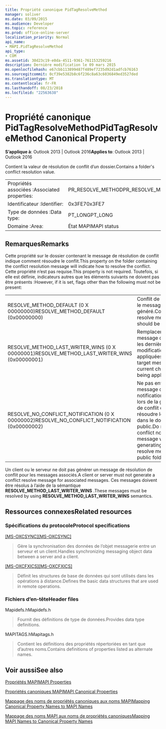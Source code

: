 ```yaml
---
title: Propriété canonique PidTagResolveMethod
manager: soliver
ms.date: 03/09/2015
ms.audience: Developer
ms.topic: reference
ms.prod: office-online-server
localization_priority: Normal
api_name:
- MAPI.PidTagResolveMethod
api_type:
- COM
ms.assetid: 30d23c19-e0da-4511-9361-761153259216
description: Dernière modification le 09 mars 2015
ms.openlocfilehash: e67cbb113899487f489ef7235d92d1adfcb76163
ms.sourcegitcommit: 0cf39e5382b8c6f236c8a63c6036849ed3527ded
ms.translationtype: MT
ms.contentlocale: fr-FR
ms.lasthandoff: 08/23/2018
ms.locfileid: "22563638"
---
```

# <a name="pidtagresolvemethod-canonical-property"></a><span data-ttu-id="75ac3-103">Propriété canonique PidTagResolveMethod</span><span class="sxs-lookup"><span data-stu-id="75ac3-103">PidTagResolveMethod Canonical Property</span></span>

  
  
<span data-ttu-id="75ac3-104">**S’applique à**: Outlook 2013 | Outlook 2016</span><span class="sxs-lookup"><span data-stu-id="75ac3-104">**Applies to**: Outlook 2013 | Outlook 2016</span></span> 
  
<span data-ttu-id="75ac3-105">Contient la valeur de résolution de conflit d’un dossier.</span><span class="sxs-lookup"><span data-stu-id="75ac3-105">Contains a folder's conflict resolution value.</span></span>
  
|||
|:-----|:-----|
|<span data-ttu-id="75ac3-106">Propriétés associées :</span><span class="sxs-lookup"><span data-stu-id="75ac3-106">Associated properties:</span></span>  <br/> |<span data-ttu-id="75ac3-107">PR_RESOLVE_METHOD</span><span class="sxs-lookup"><span data-stu-id="75ac3-107">PR_RESOLVE_METHOD</span></span>  <br/> |
|<span data-ttu-id="75ac3-108">Identificateur :</span><span class="sxs-lookup"><span data-stu-id="75ac3-108">Identifier:</span></span>  <br/> |<span data-ttu-id="75ac3-109">0x3FE7</span><span class="sxs-lookup"><span data-stu-id="75ac3-109">0x3FE7</span></span>  <br/> |
|<span data-ttu-id="75ac3-110">Type de données :</span><span class="sxs-lookup"><span data-stu-id="75ac3-110">Data type:</span></span>  <br/> |<span data-ttu-id="75ac3-111">PT_LONG</span><span class="sxs-lookup"><span data-stu-id="75ac3-111">PT_LONG</span></span>  <br/> |
|<span data-ttu-id="75ac3-112">Domaine :</span><span class="sxs-lookup"><span data-stu-id="75ac3-112">Area:</span></span>  <br/> |<span data-ttu-id="75ac3-113">État MAPI</span><span class="sxs-lookup"><span data-stu-id="75ac3-113">MAPI status</span></span>  <br/> |
   
## <a name="remarks"></a><span data-ttu-id="75ac3-114">Remarques</span><span class="sxs-lookup"><span data-stu-id="75ac3-114">Remarks</span></span>

<span data-ttu-id="75ac3-115">Cette propriété sur le dossier contenant le message de résolution de conflit indique comment résoudre le conflit.</span><span class="sxs-lookup"><span data-stu-id="75ac3-115">This property on the folder containing the conflict resolution message will indicate how to resolve the conflict.</span></span> <span data-ttu-id="75ac3-116">Cette propriété n’est pas requise.</span><span class="sxs-lookup"><span data-stu-id="75ac3-116">This property is not required.</span></span> <span data-ttu-id="75ac3-117">Toutefois, si elle est définie, indicateurs autres que les éléments suivants ne doivent pas être présents :</span><span class="sxs-lookup"><span data-stu-id="75ac3-117">However, if it is set, flags other than the following must not be present:</span></span>
  
|||
|:-----|:-----|
|<span data-ttu-id="75ac3-118">RESOLVE_METHOD_DEFAULT (0 X 00000000)</span><span class="sxs-lookup"><span data-stu-id="75ac3-118">RESOLVE_METHOD_DEFAULT (0x00000000)</span></span>  <br/> |<span data-ttu-id="75ac3-119">Conflit de résoudre le message doit être généré.</span><span class="sxs-lookup"><span data-stu-id="75ac3-119">Conflict resolve message should be generated.</span></span>  <br/> |
|<span data-ttu-id="75ac3-120">RESOLVE_METHOD_LAST_WRITER_WINS (0 X 00000001)</span><span class="sxs-lookup"><span data-stu-id="75ac3-120">RESOLVE_METHOD_LAST_WRITER_WINS (0x00000001)</span></span>  <br/> |<span data-ttu-id="75ac3-121">Remplacer le message cible avec les dernières modifications seront appliquées.</span><span class="sxs-lookup"><span data-stu-id="75ac3-121">Overwrite target message with current changes being applied.</span></span>  <br/> |
|<span data-ttu-id="75ac3-122">RESOLVE_NO_CONFLICT_NOTIFICATION (0 X 00000002)</span><span class="sxs-lookup"><span data-stu-id="75ac3-122">RESOLVE_NO_CONFLICT_NOTIFICATION (0x00000002)</span></span>  <br/> |<span data-ttu-id="75ac3-123">Ne pas envoyer de message de notification de conflit lors de la génération de conflit de résoudre le message dans le dossier public.</span><span class="sxs-lookup"><span data-stu-id="75ac3-123">Do not send conflict notification message when generating conflict resolve message in public folder.</span></span>  <br/> |
   
<span data-ttu-id="75ac3-124">Un client ou le serveur ne doit pas générer un message de résolution de conflit pour les messages associés.</span><span class="sxs-lookup"><span data-stu-id="75ac3-124">A client or server must not generate a conflict resolve message for associated messages.</span></span> <span data-ttu-id="75ac3-125">Ces messages doivent être résolus à l’aide de la sémantique **RESOLVE_METHOD_LAST_WRITER_WINS** .</span><span class="sxs-lookup"><span data-stu-id="75ac3-125">These messages must be resolved by using **RESOLVE_METHOD_LAST_WRITER_WINS** semantics.</span></span> 
  
## <a name="related-resources"></a><span data-ttu-id="75ac3-126">Ressources connexes</span><span class="sxs-lookup"><span data-stu-id="75ac3-126">Related resources</span></span>

### <a name="protocol-specifications"></a><span data-ttu-id="75ac3-127">Spécifications du protocole</span><span class="sxs-lookup"><span data-stu-id="75ac3-127">Protocol specifications</span></span>

<span data-ttu-id="75ac3-128">[[MS-OXCSYNC]](http://msdn.microsoft.com/library/fd3e23ef-341a-4a8c-a0e9-6afecbb11c40%28Office.15%29.aspx)</span><span class="sxs-lookup"><span data-stu-id="75ac3-128">[[MS-OXCSYNC]](http://msdn.microsoft.com/library/fd3e23ef-341a-4a8c-a0e9-6afecbb11c40%28Office.15%29.aspx)</span></span>
  
> <span data-ttu-id="75ac3-129">Gère la synchronisation des données de l’objet messagerie entre un serveur et un client.</span><span class="sxs-lookup"><span data-stu-id="75ac3-129">Handles synchronizing messaging object data between a server and a client.</span></span>
    
<span data-ttu-id="75ac3-130">[[MS-OXCFXICS]](http://msdn.microsoft.com/library/b9752f3d-d50d-44b8-9e6b-608a117c8532%28Office.15%29.aspx)</span><span class="sxs-lookup"><span data-stu-id="75ac3-130">[[MS-OXCFXICS]](http://msdn.microsoft.com/library/b9752f3d-d50d-44b8-9e6b-608a117c8532%28Office.15%29.aspx)</span></span>
  
> <span data-ttu-id="75ac3-131">Définit les structures de base de données qui sont utilisés dans les opérations à distance.</span><span class="sxs-lookup"><span data-stu-id="75ac3-131">Defines the basic data structures that are used in remote operations.</span></span>
    
### <a name="header-files"></a><span data-ttu-id="75ac3-132">Fichiers d’en-tête</span><span class="sxs-lookup"><span data-stu-id="75ac3-132">Header files</span></span>

<span data-ttu-id="75ac3-133">Mapidefs.h</span><span class="sxs-lookup"><span data-stu-id="75ac3-133">Mapidefs.h</span></span>
  
> <span data-ttu-id="75ac3-134">Fournit des définitions de type de données.</span><span class="sxs-lookup"><span data-stu-id="75ac3-134">Provides data type definitions.</span></span>
    
<span data-ttu-id="75ac3-135">MAPITAGS.h</span><span class="sxs-lookup"><span data-stu-id="75ac3-135">Mapitags.h</span></span>
  
> <span data-ttu-id="75ac3-136">Contient les définitions des propriétés répertoriées en tant que d’autres noms.</span><span class="sxs-lookup"><span data-stu-id="75ac3-136">Contains definitions of properties listed as alternate names.</span></span>
    
## <a name="see-also"></a><span data-ttu-id="75ac3-137">Voir aussi</span><span class="sxs-lookup"><span data-stu-id="75ac3-137">See also</span></span>



[<span data-ttu-id="75ac3-138">Propriétés MAPI</span><span class="sxs-lookup"><span data-stu-id="75ac3-138">MAPI Properties</span></span>](mapi-properties.md)
  
[<span data-ttu-id="75ac3-139">Propriétés canoniques MAPI</span><span class="sxs-lookup"><span data-stu-id="75ac3-139">MAPI Canonical Properties</span></span>](mapi-canonical-properties.md)
  
[<span data-ttu-id="75ac3-140">Mappage des noms de propriétés canoniques aux noms MAPI</span><span class="sxs-lookup"><span data-stu-id="75ac3-140">Mapping Canonical Property Names to MAPI Names</span></span>](mapping-canonical-property-names-to-mapi-names.md)
  
[<span data-ttu-id="75ac3-141">Mappage des noms MAPI aux noms de propriétés canoniques</span><span class="sxs-lookup"><span data-stu-id="75ac3-141">Mapping MAPI Names to Canonical Property Names</span></span>](mapping-mapi-names-to-canonical-property-names.md)

